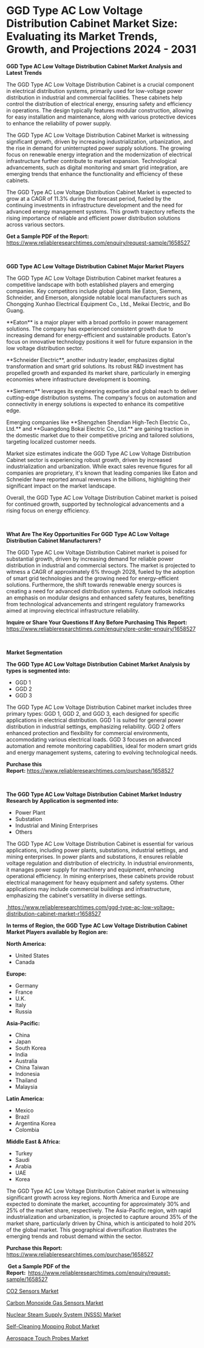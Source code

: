<p><h1>GGD Type AC Low Voltage Distribution Cabinet Market Size: Evaluating its Market Trends, Growth, and Projections 2024 - 2031</h1></p><p><strong>GGD Type AC Low Voltage Distribution Cabinet Market Analysis and Latest Trends</strong></p>
<p><p>The GGD Type AC Low Voltage Distribution Cabinet is a crucial component in electrical distribution systems, primarily used for low-voltage power distribution in industrial and commercial facilities. These cabinets help control the distribution of electrical energy, ensuring safety and efficiency in operations. The design typically features modular construction, allowing for easy installation and maintenance, along with various protective devices to enhance the reliability of power supply.</p><p>The GGD Type AC Low Voltage Distribution Cabinet Market is witnessing significant growth, driven by increasing industrialization, urbanization, and the rise in demand for uninterrupted power supply solutions. The growing focus on renewable energy integration and the modernization of electrical infrastructure further contribute to market expansion. Technological advancements, such as digital monitoring and smart grid integration, are emerging trends that enhance the functionality and efficiency of these cabinets.</p><p>The GGD Type AC Low Voltage Distribution Cabinet Market is expected to grow at a CAGR of 11.3% during the forecast period, fueled by the continuing investments in infrastructure development and the need for advanced energy management systems. This growth trajectory reflects the rising importance of reliable and efficient power distribution solutions across various sectors.</p></p>
<p><strong>Get a Sample PDF of the Report:&nbsp;</strong> <a href="https://www.reliableresearchtimes.com/enquiry/request-sample/1658527?utm_campaign=1383&utm_medium=2&utm_source=Github&utm_content=ia&utm_term=28092024&utm_id=ggd-type-ac-low-voltage-distribution-cabinet">https://www.reliableresearchtimes.com/enquiry/request-sample/1658527</a></p>
<p>&nbsp;</p>
<p><strong>GGD Type AC Low Voltage Distribution Cabinet Major Market Players</strong></p>
<p><p>The GGD Type AC Low Voltage Distribution Cabinet market features a competitive landscape with both established players and emerging companies. Key competitors include global giants like Eaton, Siemens, Schneider, and Emerson, alongside notable local manufacturers such as Chongqing Xunhao Electrical Equipment Co., Ltd., Meikai Electric, and Bo Guang.</p><p>**Eaton** is a major player with a broad portfolio in power management solutions. The company has experienced consistent growth due to increasing demand for energy-efficient and sustainable products. Eaton's focus on innovative technology positions it well for future expansion in the low voltage distribution sector.</p><p>**Schneider Electric**, another industry leader, emphasizes digital transformation and smart grid solutions. Its robust R&D investment has propelled growth and expanded its market share, particularly in emerging economies where infrastructure development is booming.</p><p>**Siemens** leverages its engineering expertise and global reach to deliver cutting-edge distribution systems. The company's focus on automation and connectivity in energy solutions is expected to enhance its competitive edge.</p><p>Emerging companies like **Shengzhen Shendian High-Tech Electric Co., Ltd.** and **Guangdong Bokai Electric Co., Ltd.** are gaining traction in the domestic market due to their competitive pricing and tailored solutions, targeting localized customer needs.</p><p>Market size estimates indicate the GGD Type AC Low Voltage Distribution Cabinet sector is experiencing robust growth, driven by increased industrialization and urbanization. While exact sales revenue figures for all companies are proprietary, it's known that leading companies like Eaton and Schneider have reported annual revenues in the billions, highlighting their significant impact on the market landscape.</p><p>Overall, the GGD Type AC Low Voltage Distribution Cabinet market is poised for continued growth, supported by technological advancements and a rising focus on energy efficiency.</p></p>
<p>&nbsp;</p>
<p><strong>What Are The Key Opportunities For GGD Type AC Low Voltage Distribution Cabinet Manufacturers?</strong></p>
<p><p>The GGD Type AC Low Voltage Distribution Cabinet market is poised for substantial growth, driven by increasing demand for reliable power distribution in industrial and commercial sectors. The market is projected to witness a CAGR of approximately 6% through 2028, fueled by the adoption of smart grid technologies and the growing need for energy-efficient solutions. Furthermore, the shift towards renewable energy sources is creating a need for advanced distribution systems. Future outlook indicates an emphasis on modular designs and enhanced safety features, benefiting from technological advancements and stringent regulatory frameworks aimed at improving electrical infrastructure reliability.</p></p>
<p><strong>Inquire or Share Your Questions If Any Before Purchasing This Report:</strong> <a href="https://www.reliableresearchtimes.com/enquiry/pre-order-enquiry/1658527?utm_campaign=1383&utm_medium=2&utm_source=Github&utm_content=ia&utm_term=28092024&utm_id=ggd-type-ac-low-voltage-distribution-cabinet">https://www.reliableresearchtimes.com/enquiry/pre-order-enquiry/1658527</a></p>
<p>&nbsp;</p>
<p><strong>Market Segmentation</strong></p>
<p><strong>The GGD Type AC Low Voltage Distribution Cabinet Market Analysis by types is segmented into:</strong></p>
<p><ul><li>GGD 1</li><li>GGD 2</li><li>GGD 3</li></ul></p>
<p><p>The GGD Type AC Low Voltage Distribution Cabinet market includes three primary types: GGD 1, GGD 2, and GGD 3, each designed for specific applications in electrical distribution. GGD 1 is suited for general power distribution in industrial settings, emphasizing reliability. GGD 2 offers enhanced protection and flexibility for commercial environments, accommodating various electrical loads. GGD 3 focuses on advanced automation and remote monitoring capabilities, ideal for modern smart grids and energy management systems, catering to evolving technological needs.</p></p>
<p><strong>Purchase this Report:&nbsp;</strong><a href="https://www.reliableresearchtimes.com/purchase/1658527?utm_campaign=1383&utm_medium=2&utm_source=Github&utm_content=ia&utm_term=28092024&utm_id=ggd-type-ac-low-voltage-distribution-cabinet">https://www.reliableresearchtimes.com/purchase/1658527</a></p>
<p>&nbsp;</p>
<p><strong>The GGD Type AC Low Voltage Distribution Cabinet Market Industry Research by Application is segmented into:</strong></p>
<p><ul><li>Power Plant</li><li>Substation</li><li>Industrial and Mining Enterprises</li><li>Others</li></ul></p>
<p><p>The GGD Type AC Low Voltage Distribution Cabinet is essential for various applications, including power plants, substations, industrial settings, and mining enterprises. In power plants and substations, it ensures reliable voltage regulation and distribution of electricity. In industrial environments, it manages power supply for machinery and equipment, enhancing operational efficiency. In mining enterprises, these cabinets provide robust electrical management for heavy equipment and safety systems. Other applications may include commercial buildings and infrastructure, emphasizing the cabinet's versatility in diverse settings.</p></p>
<p><a href="https://www.reliableresearchtimes.com/ggd-type-ac-low-voltage-distribution-cabinet-market-r1658527?utm_campaign=1383&utm_medium=2&utm_source=Github&utm_content=ia&utm_term=28092024&utm_id=ggd-type-ac-low-voltage-distribution-cabinet">&nbsp;https://www.reliableresearchtimes.com/ggd-type-ac-low-voltage-distribution-cabinet-market-r1658527</a></p>
<p><strong>In terms of Region, the GGD Type AC Low Voltage Distribution Cabinet Market Players available by Region are:</strong></p>
<p>
    <p> <strong> North America: </strong>
        <ul>
            <li>United States</li>
            <li>Canada</li>
        </ul>
        </p> 
    <p> <strong> Europe: </strong>
        <ul>
            <li>Germany</li>
            <li>France</li>
            <li>U.K.</li>
            <li>Italy</li>
            <li>Russia</li>
        </ul>
        </p> 
    <p> <strong> Asia-Pacific: </strong>
        <ul>
            <li>China</li>
            <li>Japan</li>
            <li>South Korea</li>
            <li>India</li>
            <li>Australia</li>
            <li>China Taiwan</li>
            <li>Indonesia</li>
            <li>Thailand</li>
            <li>Malaysia</li>
        </ul>
        </p> 
    <p> <strong> Latin America: </strong>
        <ul>
            <li>Mexico</li>
            <li>Brazil</li>
            <li>Argentina Korea</li>
            <li>Colombia</li>
        </ul>
        </p> 
    <p> <strong> Middle East & Africa: </strong>
        <ul>
            <li>Turkey</li>
            <li>Saudi</li>
            <li>Arabia</li>
            <li>UAE</li>
            <li>Korea</li>
        </ul>
    </p>
    </p>
<p><p>The GGD Type AC Low Voltage Distribution Cabinet market is witnessing significant growth across key regions. North America and Europe are expected to dominate the market, accounting for approximately 30% and 25% of the market share, respectively. The Asia-Pacific region, with rapid industrialization and urbanization, is projected to capture around 35% of the market share, particularly driven by China, which is anticipated to hold 20% of the global market. This geographical diversification illustrates the emerging trends and robust demand within the sector.</p></p>
<p><strong>Purchase this Report: </strong><a href="https://www.reliableresearchtimes.com/purchase/1658527?utm_campaign=1383&utm_medium=2&utm_source=Github&utm_content=ia&utm_term=28092024&utm_id=ggd-type-ac-low-voltage-distribution-cabinet">https://www.reliableresearchtimes.com/purchase/1658527</a></p>
<p>&nbsp;<strong>Get a Sample PDF of the Report:&nbsp;&nbsp;</strong><a href="https://www.reliableresearchtimes.com/enquiry/request-sample/1658527?utm_campaign=1383&utm_medium=2&utm_source=Github&utm_content=ia&utm_term=28092024&utm_id=ggd-type-ac-low-voltage-distribution-cabinet">https://www.reliableresearchtimes.com/enquiry/request-sample/1658527</a></p>
<p><strong></strong></p>
<p><p><a href="https://www.linkedin.com/pulse/co2-sensors-market-industry-landscape-growth-trajectories-ysnzf?trackingId=epUH0F2iSEGix3Irl8DuFw%3D%3D&utm_campaign=1383&utm_medium=2&utm_source=Github&utm_content=ia&utm_term=28092024&utm_id=ggd-type-ac-low-voltage-distribution-cabinet">CO2 Sensors Market</a></p><p><a href="https://www.linkedin.com/pulse/what-growth-opportunities-challenges-carbon-monoxide-gas-xp7pe?trackingId=9UsIzv3tS5iMEt5fRNIfqw%3D%3D&utm_campaign=1383&utm_medium=2&utm_source=Github&utm_content=ia&utm_term=28092024&utm_id=ggd-type-ac-low-voltage-distribution-cabinet">Carbon Monoxide Gas Sensors Market</a></p><p><a href="https://issuu.com/reportprime-2/docs/nuclear-steam-supply-system-nsss-ma_c2f2e655d74ae0?utm_campaign=1383&utm_medium=2&utm_source=Github&utm_content=ia&utm_term=28092024&utm_id=ggd-type-ac-low-voltage-distribution-cabinet">Nuclear Steam Supply System (NSSS) Market</a></p><p><a href="https://github.com/bmorecock/Market-Research-Report-List-5/blob/main/self-cleaning-mopping-robot-market.md?utm_campaign=1383&utm_medium=2&utm_source=Github&utm_content=ia&utm_term=28092024&utm_id=ggd-type-ac-low-voltage-distribution-cabinet">Self-Cleaning Mopping Robot Market</a></p><p><a href="https://issuu.com/reportprime-2/docs/aerospace-touch-probes-market-size-_862455185f868f?utm_campaign=1383&utm_medium=2&utm_source=Github&utm_content=ia&utm_term=28092024&utm_id=ggd-type-ac-low-voltage-distribution-cabinet">Aerospace Touch Probes Market</a></p></p>